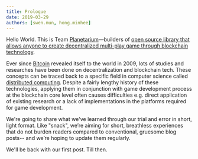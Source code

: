 ```yaml
---
title: Prologue
date: 2019-03-29
authors: [swen.mun, hong.minhee]
---
```


Hello World. This is Team [Planetarium]—builders of [open source library that allows anyone to create decentralized multi-play game through blockchain technology][1].

Ever since [Bitcoin] revealed itself to the world in 2009, lots of studies and researches have been done on decentralization and blockchain tech. These concepts can be traced back to a specific field in computer science called [distributed computing]. Despite a fairly lengthy history of these technologies, applying them in conjunction with game development process at the blockchain core level often causes difficulties e.g. direct application of existing research or a lack of implementations in the platforms required for game development. 

We're going to share what we've learned through our trial and error in short, light format. Like "snack", we’re aiming for short, breathless experiences that do not burden readers compared to conventional, gruesome blog posts-- and we’re hoping to update them regularly. 

We'll be back with our first post. Till then.

[1]: https://libplanet.io/
[Planetarium]: https://planetariumhq.com/
[Bitcoin]: https://bitcoin.org/
[Distributed computing]: https://en.wikipedia.org/wiki/Distributed_computing
